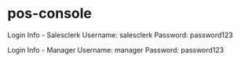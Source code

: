 # pos-console

Login Info - Salesclerk
Username: salesclerk
Password: password123

Login Info - Manager
Username: manager
Password: password123
